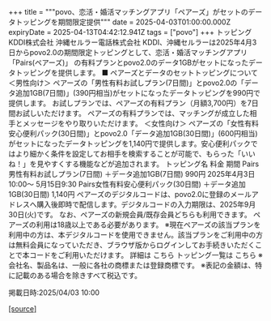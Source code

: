 +++
title = """povo、恋活・婚活マッチングアプリ「ペアーズ」がセットのデータトッピングを期間限定提供"""
date = 2025-04-03T01:00:00.000Z
expiryDate = 2025-04-13T04:42:12.941Z
tags = ["povo"]
+++
トッピング KDDI株式会社 沖縄セルラー電話株式会社 KDDI、沖縄セルラーは2025年4月3日からpovo2.0の期間限定トッピングとして、恋活・婚活マッチングアプリ「Pairs(ペアーズ)」 の有料プランとpovo2.0のデータ1GBがセットになったデータトッピングを提供します。 ■ ペアーズとデータのセットトッピングについて ＜男性向け＞ ペアーズの「男性有料お試しプラン(7日間)」とpovo2.0の「データ追加1GB(7日間)」(390円相当)がセットになったデータトッピングを990円で提供します。 お試しプランでは、ペアーズの有料プラン（月額3,700円）を7日間お試しいただけます。 ペアーズの有料プランでは、マッチングが成立した相手とメッセージをやり取りいただけます。 ＜女性向け＞ ペアーズの「女性有料安心便利パック(30日間)」とpovo2.0「データ追加1GB(30日間)」(600円相当)がセットになったデータトッピングを1,140円で提供します。安心便利パックではより細かく条件を設定してお相手を検索することが可能で、もらった「いいね！」を見やすくする機能などが追加されます。 トッピング名 料金 期間 Pairs男性有料お試しプラン(7日間) ＋データ追加1GB(7日間) 990円 2025年4月3日10:00～ 5月15日9:30 Pairs女性有料安心便利パック(30日間) ＋データ追加1GB(30日間) 1,140円 ペアーズのデジタルコードは、povo2.0に登録のメールアドレスへ購入後即時で配信します。デジタルコードの入力期限は、2025年9月30日(火)です。 なお、ペアーズの新規会員/既存会員どちらも利用できます。 ペアーズの利用は18歳以上である必要があります。 ※現在ペアーズの該当プランを利用中の方は、本デジタルコードを使用できません。該当プランをご利用中の方は無料会員になっていただき、ブラウザ版からログインしてお手続きいただくことで本コードをご利用いただけます。 詳細は こちら トッピング一覧は こちら ※会社名、製品名は、一般に各社の商標または登録商標です。 ※表記の金額は、特に記載のある場合を除きすべて税込です。

掲載日時:2025/04/03 10:00

[[source]](https://povo.jp/news/newsrelease/20250403_02/)
